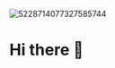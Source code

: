 ![5228714077327585744](https://github.com/user-attachments/assets/ca1443b9-dce2-4929-9a26-5e3b80e6a3cf)

# Hi there 👋

<!--
**Artem1s1337/Artem1s1337** is a ✨ _special_ ✨ repository because its `README.md` (this file) appears on your GitHub profile.

Here are some ideas to get you started:

- 🔭 I’m currently working on ...
- 🌱 I’m currently learning ...
- 👯 I’m looking to collaborate on ...
- 🤔 I’m looking for help with ...
- 💬 Ask me about ...
- 📫 How to reach me: ...
- 😄 Pronouns: ...
- ⚡ Fun fact: ...
